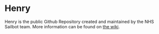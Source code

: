 # Henry

Henry is the public Github Repository created and maintained by the NHS Sailbot team. More information can be found on [the wiki](https://github.com/NHS-Sailbot/Henry/wiki).
